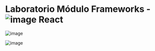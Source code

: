 # Laboratorio Módulo Frameworks - ![image](https://github.com/pGarciaAndres/master-frontend/assets/30140745/38395f83-f187-4a1d-acee-4069f07355f3) React

![image](https://github.com/pGarciaAndres/master-frontend/assets/30140745/d5175b36-ba53-4948-9ec4-7bbd78773881)

![image](https://github.com/pGarciaAndres/master-frontend/assets/30140745/76b2a9c3-8489-4b9e-8587-53e3c105f962)

